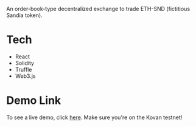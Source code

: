 An order-book-type decentralized exchange to trade ETH-SND (fictitious Sandia token).

# Tech

- React
- Solidity
- Truffle
- Web3.js

# Demo Link

To see a live demo, click [here](https://sandia-exchange.vercel.app/). Make sure you're on the Kovan testnet!